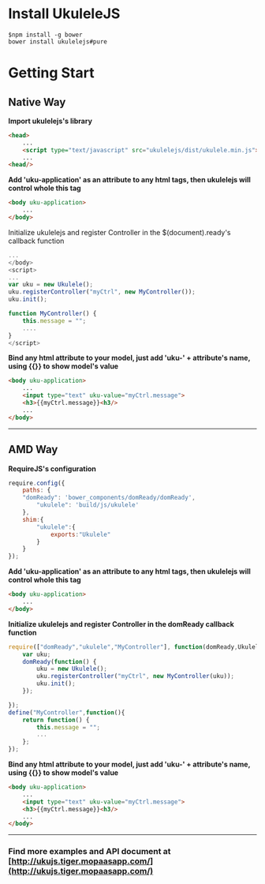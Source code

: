 # Install UkuleleJS
```
$npm install -g bower
bower install ukulelejs#pure
```
# Getting Start
## Native Way
**Import ukulelejs's library**
```html
<head>
	...
	<script type="text/javascript" src="ukulelejs/dist/ukulele.min.js"></script>
	...
<head/>
```

**Add 'uku-application' as an attribute to any html tags, then ukulelejs will control whole this tag**

```html
<body uku-application>
	...
</body>	
```
Initialize ukulelejs and register Controller in the $(document).ready's callback function
```javascript
...
</body>
<script>
...
var uku = new Ukulele();
uku.registerController("myCtrl", new MyController());
uku.init();

function MyController() {
	this.message = "";
	....
}
</script>
```
**Bind any html attribute to your model, just add 'uku-' + attribute's name, using {{}} to show model's value**
```html
<body uku-application>
	...
	<input type="text" uku-value="myCtrl.message">
	<h3>{{myCtrl.message}}<h3/>
	...
</body>	
```

***
## AMD Way
**RequireJS's configuration**
```javascript
require.config({
    paths: {
	"domReady": 'bower_components/domReady/domReady',
        "ukulele": 'build/js/ukulele'
    },
    shim:{  	
		"ukulele":{
			exports:"Ukulele"
		}
    }
});
```
**Add 'uku-application' as an attribute to any html tags, then ukulelejs will control whole this tag**
```html
<body uku-application>
	...
</body>
```
**Initialize ukulelejs and register Controller in the domReady callback function**
```javascript
require(["domReady","ukulele","MyController"], function(domReady,Ukulele,MyController) {
	var uku;
	domReady(function() {
		uku = new Ukulele();
		uku.registerController("myCtrl", new MyController(uku));
		uku.init();
	});

});
define("MyController",function(){
	return function() {
		this.message = "";
		...
	};
});
```
**Bind any html attribute to your model, just add 'uku-' + attribute's name, using {{}} to show model's value**
```html
<body uku-application>
	...
	<input type="text" uku-value="myCtrl.message">
	<h3>{{myCtrl.message}}<h3/>
	...
</body>
```

***
 
### Find more examples and API document at [http://ukujs.tiger.mopaasapp.com/](http://ukujs.tiger.mopaasapp.com/)
